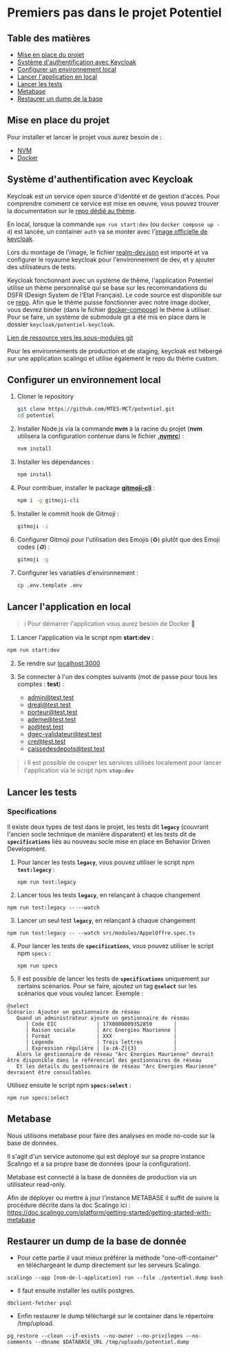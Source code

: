 # Premiers pas dans le projet Potentiel

## Table des matières

- [Mise en place du projet](#mise-en-place-du-projet)
- [Système d'authentification avec Keycloak](#keycloak)
- [Configurer un environnement local](#configurer-un-environnement-local)
- [Lancer l'application en local](#lancer-application-en-local)
- [Lancer les tests](#lancer-les-tests)
- [Metabase](#metabase)
- [Restaurer un dump de la base](#restaurer-dump-db)

## <a id="mise-en-place-du-projet"></a> Mise en place du projet

Pour installer et lancer le projet vous aurez besoin de :

- <a href="https://github.com/nvm-sh/nvm#installing-and-updating" target="_blank">NVM</a>
- <a href="https://docs.docker.com/get-docker/" target="_blank">Docker</a>


## <a id="keycloak"></a> Système d'authentification avec Keycloak

Keycloak est un service open source d'identité et de gestion d'accès. Pour comprendre comment ce service est mise en oeuvre, vous pouvez trouver la documentation sur le [repo dédié au thème](https://github.com/MTES-MCT/potentiel-keycloak#mise-en-oeuvre).

En local, lorsque la commande `npm run start:dev` (ou `docker compose up -d`) est lancée, un container `auth` va se monter avec l'[image officielle de keycloak](https://quay.io/repository/keycloak/keycloak). 

Lors du montage de l'image, le fichier [realm-dev.json](./keycloak/import/realm-dev.json) est importé et va configurer le royaume keycloak pour l'environnement de dev, et y ajouter des utilisateurs de tests.

Keycloak fonctionnant avec un système de thème, l'application Potentiel utilise un thème personnalisé qui se base sur les recommandations du DSFR (Design System de l'Etat Français). Le code source est disponible sur ce [repo](https://github.com/MTES-MCT/potentiel-keycloak). Afin que le thème puisse fonctionner avec notre image docker, vous devrez binder (dans le fichier [docker-compose](./docker-compose.yml)) le thème à utiliser. Pour se faire, un système de submodule git a été mis en place dans le dossier `keycloak/potentiel-keycloak`.

[Lien de ressource vers les sous-modules git](https://git-scm.com/book/en/v2/Git-Tools-Submodules)

Pour les environnements de production et de staging, keycloak est hébergé sur une application scalingo et utilise également le repo du thème custom.
## <a id="configurer-un-environnement-local"></a> Configurer un environnement local

1. Cloner le repository

   ```bash
   git clone https://github.com/MTES-MCT/potentiel.git
   cd potentiel
   ```

2. Installer Node.js via la commande **nvm** à la racine du projet (**nvm** utilisera la configuration contenue dans le fichier **[.nvmrc](/.nvmrc)**) :

   ```bash
   nvm install
   ```

3. Installer les dépendances :

   ```bash
   npm install
   ```

4. Pour contribuer, installer le package **[gitmoji-cli](https://github.com/carloscuesta/gitmoji-cli)** :

   ```bash
   npm i -g gitmoji-cli
   ```

5. Installer le commit hook de Gitmoji :

   ```bash
   gitmoji -i
   ```

6. Configurer Gitmoji pour l'utilisation des Emojis (♻️) plutôt que des Emoji codes (_:recycle:_) :

   ```bash
   gitmoji -g
   ```

7. Configurer les variables d'environnement :

   ```bash
   cp .env.template .env
   ```

## <a id="lancer-application-en-local"></a> Lancer l'application en local

> ℹ️ Pour démarrer l'application vous aurez besoin de Docker 🐋

1. Lancer l'application via le script npm **start:dev** :

```bash
npm run start:dev
```

2. Se rendre sur [localhost:3000](http://localhost:3000)

3. Se connecter à l'un des comptes suivants (mot de passe pour tous les comptes : **test**) :
   - admin@test.test
   - dreal@test.test
   - porteur@test.test
   - ademe@test.test
   - ao@test.test
   - dgec-validateur@test.test
   - cre@test.test
   - caissedesdepots@test.test

> ℹ️ Il est possible de couper les services utilisés localement pour lancer l'application via le script npm **`stop:dev`**

## <a id="lancer-les-tests"></a>Lancer les tests

### Specifications

Il existe deux types de test dans le projet, les tests dit **`legacy`** (couvrant l'ancien socle technique de manière disparatent) et les tests dit de **`specifications`** liés au nouveau socle mise en place en Behavior Driven Development.

1. Pour lancer les tests **`legacy`**, vous pouvez utiliser le script npm **`test:legacy`** :
   ```shell
   npm run test:legacy
   ```

2. Lancer tous les tests **`legacy`**, en relançant à chaque changement

  ```shell
  npm run test:legacy -- --watch
  ```

3. Lancer un seul test  **`legacy`**, en relançant à chaque changement

  ```shell
  npm run test:legacy -- --watch src/modules/AppelOffre.spec.ts
  ```

4. Pour lancer les tests de **`specifications`**, vous pouvez utiliser le script npm `specs` :
   ```shell
   npm run specs
   ```
5. Il est possible de lancer les tests de **`specifications`** uniquement sur certains scénarios. Pour se faire, ajoutez un tag **`@select`** sur les scénarios que vous voulez lancer. Exemple :

```gherkin
@select
Scénario: Ajouter un gestionnaire de réseau
   Quand un administrateur ajoute un gestionnaire de réseau
      | Code EIC             | 17X0000009352859       |
      | Raison sociale       | Arc Energies Maurienne |
      | Format               | XXX                    |
      | Légende              | Trois lettres          |
      | Expression régulière | [a-zA-Z]{3}            |
   Alors le gestionnaire de réseau "Arc Energies Maurienne" devrait être disponible dans le référenciel des gestionnaires de réseau
   Et les détails du gestionnaire de réseau "Arc Energies Maurienne" devraient être consultables
```

Utilisez ensuite le script npm **`specs:select`** :
```shell
npm run specs:select
```

## <a id="metabase"></a> Metabase

Nous utilisons metabase pour faire des analyses en mode no-code sur la base de données.

Il s'agit d'un service autonome qui est déployé sur sa propre instance Scalingo et a sa propre base de données (pour la configuration).

Metabase est connecté à la base de données de production via un utilisateur read-only.

Afin de déployer ou mettre à jour l'instance METABASE il suffit de suivre la procédure décrite dans la doc Scalingo ici :
https://doc.scalingo.com/platform/getting-started/getting-started-with-metabase

## <a id="restaurer-dump-db"></a> Restaurer un dump de la base de donnée

- Pour cette partie il vaut mieux préférer la méthode "one-off-container" en téléchargeant le dump directement sur les serveurs Scalingo.

`scalingo --app [nom-de-l-application] run --file ./potentiel.dump bash`

- Il faut ensuite installer les outils postgres.

`dbclient-fetcher psql`

- Enfin restaurer le dump téléchargé sur le container dans le répertoire /tmp/upload.

`pg_restore --clean --if-exists --no-owner --no-privileges --no-comments --dbname $DATABASE_URL /tmp/uploads/potentiel.dump`
